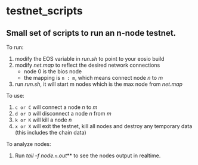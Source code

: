 # testnet_scripts
## Small set of scripts to run an n-node testnet.

To run:
1. modify the EOS variable in *run.sh* to point to your eosio build
2. modify *net.map* to reflect the desired network connections
    * node 0 is the bios node
    * the mapping is `n : m`, which means connect node *n* to *m*
3. run *run.sh*, it will start m nodes which is the max node from *net.map*

To use:
1. `c or C` will connect a node *n* to *m*
2. `d or D` will disconnect a node *n* from *m*
3. `k or K` will kill a node *n*
4. `x or X` will exit the testnet, kill all nodes and destroy any temporary data (this includes the chain data)

To analyze nodes:
1. Run *tail -f node.`n`.out*** to see the nodes output in realtime.
